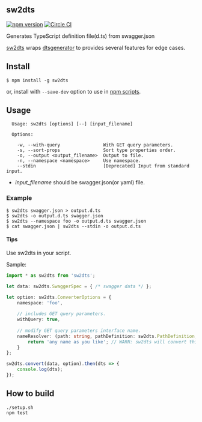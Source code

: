 sw2dts 
------

[![npm version](https://badge.fury.io/js/sw2dts.svg)](https://badge.fury.io/js/sw2dts)
[![Circle CI](https://circleci.com/gh/mstssk/sw2dts.svg?style=svg)](https://circleci.com/gh/mstssk/sw2dts)

Generates TypeScript definition file(d.ts) from swagger.json

[sw2dts](https://www.npmjs.com/package/sw2dts) wraps [dtsgenerator](https://www.npmjs.com/package/dtsgenerator)
to provides several features for edge cases.

## Install

```
$ npm install -g sw2dts
```

or, install with `--save-dev` option to use in [npm scripts](https://docs.npmjs.com/misc/scripts).

## Usage

```
  Usage: sw2dts [options] [--] [input_filename]

  Options:

    -w, --with-query                With GET query parameters.
    -s, --sort-props                Sort type properties order.
    -o, --output <output_filename>  Output to file.
    -n, --namespace <namespace>     Use namespace.
    --stdin                         [Deprecated] Input from standard input.
```

- *input_filename* should be swagger.json(or yaml) file.

### Example

```
$ sw2dts swagger.json > output.d.ts
$ sw2dts -o output.d.ts swagger.json
$ sw2dts --namespace foo -o output.d.ts swagger.json
$ cat swagger.json | sw2dts --stdin -o output.d.ts
```

#### Tips

Use sw2dts in your script.

Sample:

```ts
import * as sw2dts from 'sw2dts';

let data: sw2dts.SwaggerSpec = { /* swagger data */ };

let option: sw2dts.ConverterOptions = {
    namespace: 'foo',
    
    // includes GET query parameters.
    withQuery: true, 
    
    // modify GET query parameters interface name.
    nameResolver: (path: string, pathDefinition: sw2dts.PathDefinition, options: sw2dts.ConverterOptions) => {
        return 'any name as you like'; // WARN: sw2dts will convert this name to PascalCase.
    }
};

sw2dts.convert(data, option).then(dts => {
    console.log(dts);
});
```

## How to build

```
./setup.sh
npm test
```
